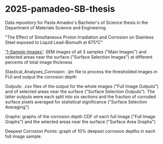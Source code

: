 # 2025-pamadeo-SB-thesis

Data repository for Paola Amadeo's Bachelor's of Science thesis in the Department of Materials Science and Engineering

"The Effect of Simultaneous Proton Irradiation and Corrosion on Stainless Steel exposed to Liquid Lead-Bismuth at 675°C"

['1-Sample-Images'](1-Sample-Images/): SEM images of all 3 samples ("Main Images") and selected areas near the surface ("Surface Selection Images") at different percents of total image thickness

Stastical_Analyses_Corrosion: .ijm file to process the thresholded images in FIJI and output the corrosion depth

Outputs: .csv files of the output for the whole images ("Full Image Outputs") and of selected areas near the surface ("Surface Selection Outputs"). The latter outputs were each split into six sections and the fraction of corroded surface pixels averaged for statistical significance ("Surface Selection Averaging")

Graphs: graphs of the corrosion depth CDF of each full image ("Full Image Graphs") and the selected areas near the surface ("Surface Area Graphs")

Deepest Corrosion Points: graph of 10% deepest corrosion depths in each full image sample.
